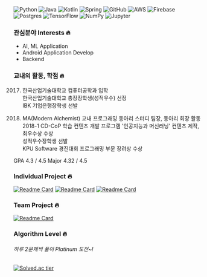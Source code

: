 <img alt="Python" src="https://img.shields.io/badge/python%20-%2314354C.svg?&style=for-the-badge&logo=python&logoColor=white"/>
<img alt="Java" src="https://img.shields.io/badge/java-%23ED8B00.svg?&style=for-the-badge&logo=java&logoColor=white"/>
<img alt="Kotlin" src="https://img.shields.io/badge/kotlin-%230095D5.svg?&style=for-the-badge&logo=kotlin&logoColor=white"/>
<img alt="Spring" src="https://img.shields.io/badge/spring%20-%236DB33F.svg?&style=for-the-badge&logo=spring&logoColor=white"/> <img alt="GitHub" src="https://img.shields.io/badge/github%20-%23121011.svg?&style=for-the-badge&logo=github&logoColor=white"/>
<img alt="AWS" src="https://img.shields.io/badge/AWS%20-%23FF9900.svg?&style=for-the-badge&logo=amazon-aws&logoColor=white"/>
<img alt="Firebase" src="https://img.shields.io/badge/firebase%20-%23039BE5.svg?&style=for-the-badge&logo=firebase"/>
<img alt="Postgres" src ="https://img.shields.io/badge/postgres-%23316192.svg?&style=for-the-badge&logo=postgresql&logoColor=white"/>
<img alt="TensorFlow" src="https://img.shields.io/badge/TensorFlow%20-%23FF6F00.svg?&style=for-the-badge&logo=TensorFlow&logoColor=white" />
<img alt="NumPy" src="https://img.shields.io/badge/numpy%20-%23013243.svg?&style=for-the-badge&logo=numpy&logoColor=white" />
<img alt="Jupyter" src="https://img.shields.io/badge/Jupyter%20-%23F37626.svg?&style=for-the-badge&logo=Jupyter&logoColor=white" />    


### 관심분야 Interests 🔥

 - AI, ML Application    
 - Android Application Develop    
 - Backend    

### 교내외 활동, 학점 🔥
 2017. 한국산업기술대학교 컴퓨터공학과 입학    
 한국산업기술대학교 총장장학생(성적우수) 선정    
 IBK 기업은행장학생 선발    

 2018. MA(Modern Alchemist) 교내 프로그래밍 동아리 스터디 팀장, 동아리 회장 활동    
 2018-1 CD-CoP 학습 컨텐츠 개발 프로그램 '인공지능과 머신러닝' 컨텐츠 제작, 최우수상 수상    
 성적우수장학생 선발    
 KPU Software 경진대회 프로그래밍 부문 장려상 수상    

 GPA 4.3 / 4.5 Major 4.32 / 4.5
 

### Individual Project 🔥
[![Readme Card](https://github-readme-stats.vercel.app/api/pin/?username=CodingLeeSeungHoon&repo=computerVisionStudy)](https://github.com/CodingLeeSeungHoon/computerVisionStudy)
[![Readme Card](https://github-readme-stats.vercel.app/api/pin/?username=CodingLeeSeungHoon&repo=KaggleStudy)](https://github.com/CodingLeeSeungHoon/KaggleStudy)
[![Readme Card](https://github-readme-stats.vercel.app/api/pin/?username=CodingLeeSeungHoon&repo=Honmonu_Android_Projects)](https://github.com/CodingLeeSeungHoon/Honmonu_Android_Projects)


### Team Project 🔥
[![Readme Card](https://github-readme-stats.vercel.app/api/pin/?username=CodingLeeSeungHoon&repo=gazuaProject)](https://github.com/CodingLeeSeungHoon/gazuaProject)

###  Algorithm Level 🔥
###### 하루 2문제씩 풀이 Platinum 도전~!
[![Solved.ac tier](http://mazassumnida.wtf/api/v2/generate_badge?boj=free_minkya)](https://solved.ac/free_minkya)

